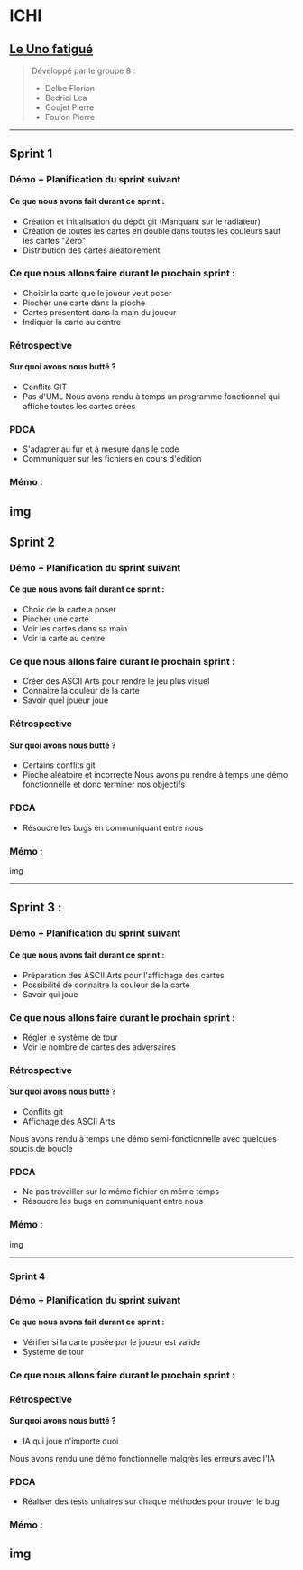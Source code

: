 # ICHI
## <u> Le Uno fatigué </u>

> Développé par le groupe 8 :
> -  Delbe Florian
> -  Bedrici Lea
> -  Goujet Pierre
> -  Foulon Pierre

---

## Sprint 1 

### Démo + Planification du sprint suivant

#### Ce que nous avons fait durant ce sprint :
- Création et initialisation du dépôt git (Manquant sur le radiateur)
- Création de toutes les cartes en double dans toutes les couleurs sauf les cartes "Zéro"
- Distribution des cartes aléatoirement

### Ce que nous allons faire durant le prochain sprint : 
- Choisir la carte que le joueur veut poser
- Piocher une carte dans la pioche
- Cartes présentent dans la main du joueur
- Indiquer la carte au centre

### Rétrospective
#### Sur quoi avons nous butté ?
- Conflits GIT
- Pas d'UML
Nous avons rendu à temps un programme fonctionnel qui affiche toutes les cartes crées

### PDCA
- S'adapter au fur et à mesure dans le code
- Communiquer sur les fichiers en cours d'édition 

### Mémo : 
img
---

## Sprint 2 

### Démo + Planification du sprint suivant

#### Ce que nous avons fait durant ce sprint :
- Choix de la carte a poser
- Piocher une carte
- Voir les cartes dans sa main
- Voir la carte au centre

### Ce que nous allons faire durant le prochain sprint : 
- Créer des ASCII Arts pour rendre le jeu plus visuel
- Connaitre la couleur de la carte
- Savoir quel joueur joue

### Rétrospective
#### Sur quoi avons nous butté ?
- Certains conflits git
- Pioche aléatoire et incorrecte
Nous avons pu rendre à temps une démo fonctionnelle et donc terminer nos objectifs


### PDCA
- Résoudre les bugs en communiquant entre nous

### Mémo : 
img


---

## Sprint 3 :

### Démo + Planification du sprint suivant

#### Ce que nous avons fait durant ce sprint :
- Préparation des ASCII Arts pour l'affichage des cartes
- Possibilité de connaitre la couleur de la carte
- Savoir qui joue

### Ce que nous allons faire durant le prochain sprint : 
- Régler le système de tour
- Voir le nombre de cartes des adversaires

### Rétrospective
#### Sur quoi avons nous butté ?
- Conflits git
- Affichage des ASCII Arts

Nous avons rendu à temps une démo semi-fonctionnelle avec quelques soucis de boucle


### PDCA
- Ne pas travailler sur le même fichier en même temps
- Résoudre les bugs en communiquant entre nous


### Mémo : 
img

---

### Sprint 4 

### Démo + Planification du sprint suivant

#### Ce que nous avons fait durant ce sprint :
- Vérifier si la carte posée par le joueur est valide
- Système de tour
### Ce que nous allons faire durant le prochain sprint : 


### Rétrospective
#### Sur quoi avons nous butté ?
- IA qui joue n'importe quoi

Nous avons rendu une démo fonctionnelle malgrès les erreurs avec l'IA

### PDCA
- Réaliser des tests unitaires sur chaque méthodes pour trouver le bug



### Mémo : 
img
---

